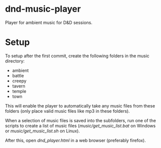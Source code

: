 # dnd-music-player
Player for ambient music for D&amp;D sessions.

# Setup
To setup after the first commit, create the following folders in the music directory:
- ambient
- battle
- creepy
- tavern
- temple
- town

This will enable the player to automatically take any music files from these folders (only place valid music files like mp3 in these folders).

When a selection of music files is saved into the subfolders, run one of the scripts to create a list of music files (<i>music/get_music_list.bat</i> on Windows or <i>music/get_music_list.sh</i> on Linux).

After this, open <i>dnd_player.html</i> in a web browser (preferably firefox).